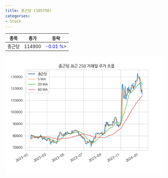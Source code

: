 ```yaml
---
title: 종근당 (185750)
categories:
- Stock
---
```


|종목|종가|등락|
|----|----|----|
|종근당|114900|<span style="color: blue">-0.01 %</span>>|

<!-- more -->

![185750](/assets/images/stock/185750.png)